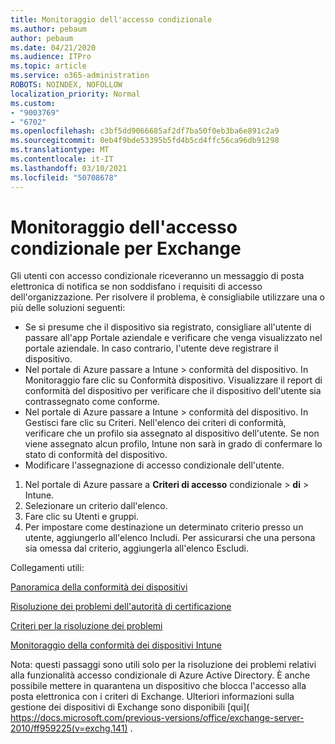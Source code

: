 ```yaml
---
title: Monitoraggio dell'accesso condizionale
ms.author: pebaum
author: pebaum
ms.date: 04/21/2020
ms.audience: ITPro
ms.topic: article
ms.service: o365-administration
ROBOTS: NOINDEX, NOFOLLOW
localization_priority: Normal
ms.custom:
- "9003769"
- "6702"
ms.openlocfilehash: c3bf5dd9066685af2df7ba50f0eb3ba6e891c2a9
ms.sourcegitcommit: 0eb4f9bde53395b5fd4b5cd4ffc56ca96db91298
ms.translationtype: MT
ms.contentlocale: it-IT
ms.lasthandoff: 03/10/2021
ms.locfileid: "50708678"
---
```

# <a name="monitoring-conditional-access-for-exchange"></a>Monitoraggio dell'accesso condizionale per Exchange

Gli utenti con accesso condizionale riceveranno un messaggio di posta elettronica di notifica se non soddisfano i requisiti di accesso dell'organizzazione. Per risolvere il problema, è consigliabile utilizzare una o più delle soluzioni seguenti:

- Se si presume che il dispositivo sia registrato, consigliare all'utente di passare all'app Portale aziendale e verificare che venga visualizzato nel portale aziendale. In caso contrario, l'utente deve registrare il dispositivo.
- Nel portale di Azure passare a Intune > conformità del dispositivo. In Monitoraggio fare clic su Conformità dispositivo. Visualizzare il report di conformità del dispositivo per verificare che il dispositivo dell'utente sia contrassegnato come conforme.
- Nel portale di Azure passare a Intune > conformità del dispositivo. In Gestisci fare clic su Criteri. Nell'elenco dei criteri di conformità, verificare che un profilo sia assegnato al dispositivo dell'utente. Se non viene assegnato alcun profilo, Intune non sarà in grado di confermare lo stato di conformità del dispositivo.
- Modificare l'assegnazione di accesso condizionale dell'utente.

1. Nel portale di Azure passare a **Criteri di accesso** condizionale  >  **di**  >  Intune.
2. Selezionare un criterio dall'elenco.
3. Fare clic su Utenti e gruppi.
4. Per impostare come destinazione un determinato criterio presso un utente, aggiungerlo all'elenco Includi. Per assicurarsi che una persona sia omessa dal criterio, aggiungerla all'elenco Escludi.

Collegamenti utili:

[Panoramica della conformità dei dispositivi](https://docs.microsoft.com/intune/device-compliance-get-started)

[Risoluzione dei problemi dell'autorità di certificazione](https://docs.microsoft.com/intune/troubleshoot-conditional-access)

[Criteri per la risoluzione dei problemi](https://docs.microsoft.com/troubleshoot/mem/intune/troubleshoot-policies-in-microsoft-intune)

[Monitoraggio della conformità dei dispositivi Intune](https://docs.microsoft.com/intune/compliance-policy-monitor)

Nota: questi passaggi sono utili solo per la risoluzione dei problemi relativi alla funzionalità accesso condizionale di Azure Active Directory. È anche possibile mettere in quarantena un dispositivo che blocca l'accesso alla posta elettronica con i criteri di Exchange. Ulteriori informazioni sulla gestione dei dispositivi di Exchange sono disponibili [qui]( https://docs.microsoft.com/previous-versions/office/exchange-server-2010/ff959225(v=exchg.141) .
